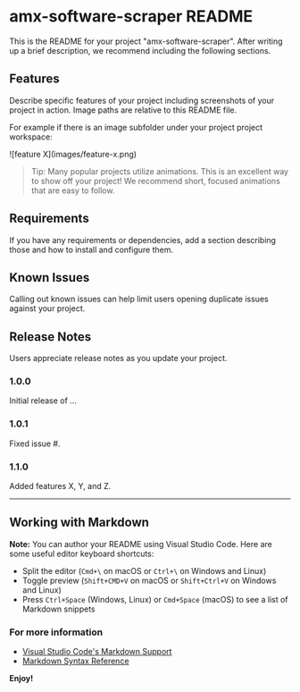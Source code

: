 # amx-software-scraper README

This is the README for your project "amx-software-scraper". After writing up a brief description, we recommend including the following sections.

## Features

Describe specific features of your project including screenshots of your project in action. Image paths are relative to this README file.

For example if there is an image subfolder under your project project workspace:

\!\[feature X\]\(images/feature-x.png\)

> Tip: Many popular projects utilize animations. This is an excellent way to show off your project! We recommend short, focused animations that are easy to follow.

## Requirements

If you have any requirements or dependencies, add a section describing those and how to install and configure them.

## Known Issues

Calling out known issues can help limit users opening duplicate issues against your project.

## Release Notes

Users appreciate release notes as you update your project.

### 1.0.0

Initial release of ...

### 1.0.1

Fixed issue #.

### 1.1.0

Added features X, Y, and Z.

---

## Working with Markdown

**Note:** You can author your README using Visual Studio Code. Here are some useful editor keyboard shortcuts:

-   Split the editor (`Cmd+\` on macOS or `Ctrl+\` on Windows and Linux)
-   Toggle preview (`Shift+CMD+V` on macOS or `Shift+Ctrl+V` on Windows and Linux)
-   Press `Ctrl+Space` (Windows, Linux) or `Cmd+Space` (macOS) to see a list of Markdown snippets

### For more information

-   [Visual Studio Code's Markdown Support](http://code.visualstudio.com/docs/languages/markdown)
-   [Markdown Syntax Reference](https://help.github.com/articles/markdown-basics/)

**Enjoy!**
